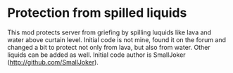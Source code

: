 # Protection from spilled liquids

This mod protects server from griefing by spilling luquids like lava and water above curtain level. Initial code is not mine, found it on the forum and changed a bit to protect not only from lava, but also from water. Other liquids can be added as well. Initial code author is SmallJoker (http://github.com/SmallJoker).
